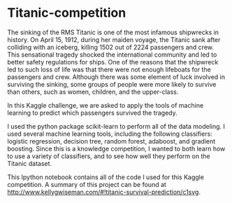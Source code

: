 Titanic-competition
===================

The sinking of the RMS Titanic is one of the most infamous shipwrecks in history. On April 15, 1912, during her maiden voyage, the Titanic sank after colliding with an iceberg, killing 1502 out of 2224 passengers and crew. This sensational tragedy shocked the international community and led to better safety regulations for ships. One of the reasons that the shipwreck led to such loss of life was that there were not enough lifeboats for the passengers and crew. Although there was some element of luck involved in surviving the sinking, some groups of people were more likely to survive than others, such as women, children, and the upper-class.

In this Kaggle challenge, we are asked to apply the tools of machine learning to predict which passengers survived the tragedy.

I used the python package scikit-learn to perform all of the data modeling.  I used several machine learning tools, including the following classifiers: logistic regression, decision tree, random forest, adaboost, and gradient boosting. Since this is a knowledge competition, I wanted to both learn how to use a variety of classifiers, and to see how well they perform on the Titanic dataset. 

This Ipython notebook contains all of the code I used for this Kaggle competition. A summary of this project can be found at http://www.kellygwiseman.com/#!titanic-survival-prediction/c1svg.